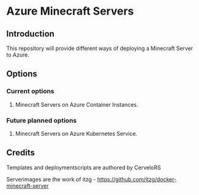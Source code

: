 # Azure Minecraft Servers

## Introduction
This repository will provide different ways of deploying a Minecraft Server to Azure.

## Options

### Current options

1. Minecraft Servers on Azure Container Instances.

### Future planned options

1. Minecraft Servers on Azure Kubernetes Service.

## Credits

Templates and deploymentscripts are authored by CerveloRS

Serverimages are the work of itzg - https://github.com/itzg/docker-minecraft-server
